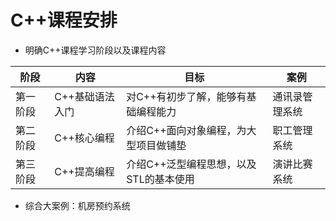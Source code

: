 # C++课程安排

- 明确C++课程学习阶段以及课程内容

| 阶段   | 内容        | 目标                     | 案例      |
| ---- | --------- | ---------------------- | ------- |
| 第一阶段 | C++基础语法入门 | 对C++有初步了解，能够有基础编程能力    | 通讯录管理系统 |
| 第二阶段 | C++核心编程   | 介绍C++面向对象编程，为大型项目做铺垫   | 职工管理系统  |
| 第三阶段 | C++提高编程   | 介绍C++泛型编程思想，以及STL的基本使用 | 演讲比赛系统  |

- 综合大案例：机房预约系统